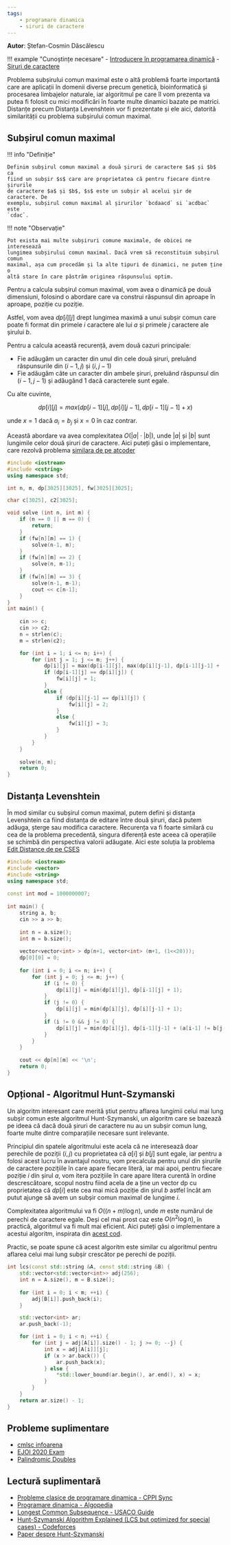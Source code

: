 ```yaml
---
tags:
    - programare dinamica
    - siruri de caractere
---
```


**Autor**: Ștefan-Cosmin Dăscălescu

!!! example "Cunoștințe necesare"
    - [Introducere în programarea dinamică](https://edu.roalgo.ro/usor/intro-dp/)
    - [Șiruri de caractere](https://edu.roalgo.ro/cppintro/strings/)

Problema subșirului comun maximal este o altă problemă foarte importantă care
are aplicații în domenii diverse precum genetică, bioinformatică și procesarea
limbajelor naturale, iar algoritmul pe care îl vom prezenta va putea fi folosit
cu mici modificări în foarte multe dinamici bazate pe matrici. Distanțe precum
Distanța Levenshtein vor fi prezentate și ele aici, datorită similarității cu
problema subșirului comun maximal.

## Subșirul comun maximal

!!! info "Definiție"

    Definim subșirul comun maximal a două șiruri de caractere $a$ și $b$ ca
    fiind un subșir $s$ care are proprietatea că pentru fiecare dintre șirurile
    de caractere $a$ și $b$, $s$ este un subșir al acelui șir de caractere. De
    exemplu, subșirul comun maximal al șirurilor `bcdaacd` si `acdbac` este
    `cdac`.

!!! note "Observație"

    Pot exista mai multe subșiruri comune maximale, de obicei ne interesează
    lungimea subșirului comun maximal. Dacă vrem să reconstituim subșirul comun
    maximal, așa cum procedăm și la alte tipuri de dinamici, ne putem ține o
    altă stare în care păstrăm originea răspunsului optim.

Pentru a calcula subșirul comun maximal, vom avea o dinamică pe două dimensiuni,
folosind o abordare care va construi răspunsul din aproape în aproape, poziție
cu poziție.

Astfel, vom avea $dp[i][j]$ drept lungimea maximă a unui subșir comun care poate
fi format din primele $i$ caractere ale lui $a$ și primele $j$ caractere ale
șirului $b$.

Pentru a calcula această recurență, avem două cazuri principale:

- Fie adăugăm un caracter din unul din cele două șiruri, preluând răspunsurile
  din $(i-1, j)$ și $(i, j-1)$
- Fie adăugăm câte un caracter din ambele șiruri, preluând răspunsul din $(i-1,
  j-1)$ și adăugând $1$ dacă caracterele sunt egale.

Cu alte cuvinte,

$$dp[i][j] = max(dp[i-1][j], dp[i][j-1], dp[i-1][j-1] + x)$$

unde $x = 1$ dacă $a_i = b_j$ și $x = 0$ în caz contrar.

Această abordare va avea complexitatea $O(|a| \cdot |b|)$, unde $|a|$ și $|b|$
sunt lungimile celor două șiruri de caractere. Aici puteți găsi o implementare,
care rezolvă problema [similara de pe
atcoder](https://atcoder.jp/contests/dp/tasks/dp_f)

```cpp
#include <iostream>
#include <cstring>
using namespace std;

int n, m, dp[3025][3025], fw[3025][3025];

char c[3025], c2[3025];

void solve (int n, int m) {
    if (n == 0 || m == 0) {
        return;
    }
    if (fw[n][m] == 1) {
        solve(n-1, m);
    }
    if (fw[n][m] == 2) {
        solve(n, m-1);
    }
    if (fw[n][m] == 3) {
        solve(n-1, m-1);
        cout << c[n-1];
    }
}
int main() {
 
    cin >> c;
    cin >> c2;
    n = strlen(c);
    m = strlen(c2);

    for (int i = 1; i <= n; i++) {
        for (int j = 1; j <= m; j++) {
            dp[i][j] = max(dp[i-1][j], max(dp[i][j-1], dp[i-1][j-1] + (c[i-1] == c2[j-1])));
            if (dp[i-1][j] == dp[i][j]) {
                fw[i][j] = 1;
            }
            else {
                if (dp[i][j-1] == dp[i][j]) {
                    fw[i][j] = 2;
                }
                else {
                    fw[i][j] = 3;
                }
            }
        }
    }
    
    solve(n, m);
    return 0;
}
```

## Distanța Levenshtein

În mod similar cu subșirul comun maximal, putem defini și distanța Levenshtein
ca fiind distanța de editare între două șiruri, dacă putem adăuga, șterge sau
modifica caractere. Recurența va fi foarte similară cu cea de la problema
precedentă, singura diferență este aceea că operațiile se schimbă din
perspectiva valorii adăugate. Aici este soluția la problema [Edit Distance de pe
CSES](https://cses.fi/problemset/task/1639/)

```cpp
#include <iostream>
#include <vector>
#include <string>
using namespace std;
 
const int mod = 1000000007;
 
int main() {
    string a, b;
    cin >> a >> b;
    
    int n = a.size();
    int m = b.size();
    
    vector<vector<int> > dp(n+1, vector<int> (m+1, (1<<20)));
    dp[0][0] = 0;
    
    for (int i = 0; i <= n; i++) {
        for (int j = 0; j <= m; j++) {
            if (i != 0) {
                dp[i][j] = min(dp[i][j], dp[i-1][j] + 1);
            }
            if (j != 0) {
                dp[i][j] = min(dp[i][j], dp[i][j-1] + 1);
            }
            if (i != 0 && j != 0) {
                dp[i][j] = min(dp[i][j], dp[i-1][j-1] + (a[i-1] != b[j-1]));
            }
        }
    }
    
    cout << dp[n][m] << '\n';
    return 0;
}
```

## Opțional - Algoritmul Hunt-Szymanski

Un algoritm interesant care merită știut pentru aflarea lungimii celui mai lung
subșir comun este algoritmul Hunt-Szymanski, un algoritm care se bazează pe
ideea că dacă două șiruri de caractere nu au un subșir comun lung, foarte multe
dintre comparațiile necesare sunt irelevante.

Principiul din spatele algoritmului este acela că ne interesează doar perechile
de poziții $(i, j)$ cu proprietatea că $a[i]$ și $b[j]$ sunt egale, iar pentru a
folosi acest lucru în avantajul nostru, vom precalcula pentru unul din șirurile
de caractere pozițiile în care apare fiecare literă, iar mai apoi, pentru
fiecare poziție $i$ din șirul $a$, vom itera pozițiile în care apare litera
curentă în ordine descrescătoare, scopul nostru fiind acela de a ține un vector
dp cu proprietatea că $dp[i]$ este cea mai mică poziție din șirul $b$ astfel
încât am putut ajunge să avem un subșir comun maximal de lungime $i$.

Complexitatea algoritmului va fi $O((n + m) \log n)$, unde $m$ este numărul de
perechi de caractere egale. Deși cel mai prost caz este $O(n^2 \log n)$, în
practică, algoritmul va fi mult mai eficient. Aici puteți găsi o implementare a
acestui algoritm, inspirata din [acest
cod](https://github.com/sgtlaugh/algovault/blob/master/code_library/hunt_szymanski.cpp).

Practic, se poate spune că acest algoritm este similar cu algoritmul pentru
aflarea celui mai lung subșir crescător pe perechi de poziții.

```cpp
int lcs(const std::string &A, const std::string &B) {
    std::vector<std::vector<int>> adj(256);
    int n = A.size(), m = B.size();
    
    for (int i = 0; i < m; ++i) {
        adj[B[i]].push_back(i);
    }

    std::vector<int> ar;
    ar.push_back(-1);

    for (int i = 0; i < n; ++i) {
        for (int j = adj[A[i]].size() - 1; j >= 0; --j) {
            int x = adj[A[i]][j];
            if (x > ar.back()) {
                ar.push_back(x);
            } else {
                *std::lower_bound(ar.begin(), ar.end(), x) = x;
            }
        }
    }
    return ar.size() - 1;
}
```

## Probleme suplimentare

- [cmlsc infoarena](https://www.infoarena.ro/problema/cmlsc)
- [EJOI 2020 Exam](https://oj.uz/problem/view/eJOI20_exam)
- [Palindromic Doubles](https://codeforces.com/contest/1488/problem/E)

## Lectură suplimentară

- [Probleme clasice de programare dinamica - CPPI
  Sync](https://cppi.sync.ro/materia/probleme_clasice_0.html)
- [Programare dinamica -
  Algopedia](https://www.algopedia.ro/wiki/index.php/Clasa_a_IX-a_lec%C8%9Bia_24_-_09_mai_2020#Sub%C8%99ir_comun_maximal_(Cel_mai_lung_sub%C8%99ir_comun))
- [Longest Common Subsequence - USACO
  Guide](https://usaco.guide/gold/paths-grids#solution---longest-common-subsequence)
- [Hunt-Szymanski Algorithm Explained (LCS but optimized for special cases) -
  Codeforces](https://codeforces.com/blog/entry/91581)
- [Paper despre
  Hunt-Szymanski](https://imada.sdu.dk/u/rolf/Edu/DM823/E16/HuntSzymanski.pdf)
